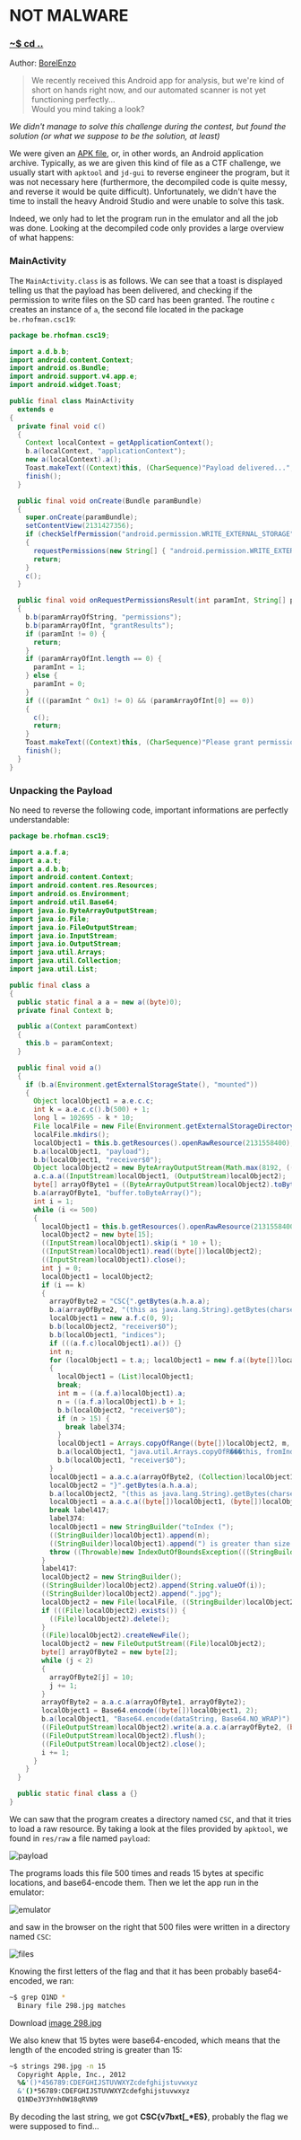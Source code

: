 # NOT MALWARE

### [~$ cd ..](../)

Author: [BorelEnzo](https://borelenzo.github.io/CTFs/Finals_CSC_BE_2019/no_malware/)

>We recently received this Android app for analysis, but we're kind of short on hands right now, and our automated scanner is not yet functioning perfectly...  
>Would you mind taking a look?

_We didn't manage to solve this challenge during the contest, but found the solution (or what we suppose to be the solution, at least)_

We were given an [APK file](assets/be.rhofman.csc19.apk), or, in other words, an Android application archive. Typically, as we are given this kind of file as a CTF challenge, we usually start with `apktool` and `jd-gui` to reverse engineer the program, but it was not necessary here (furthermore, the decompiled code is quite messy, and reverse it would be quite difficult). Unfortunately, we didn't have the time to install the heavy Android Studio and were unable to solve this task.

Indeed, we only had to let the program run in the emulator and all the job was done. Looking at the decompiled code only provides a large overview of what happens:

### MainActivity

The `MainActivity.class` is as follows. We can see that a toast is displayed telling us that the payload has been delivered, and checking if the permission to write files on the SD card has been granted. The routine `c` creates an instance of `a`, the second file located in the package `be.rhofman.csc19`:

```java
package be.rhofman.csc19;

import a.d.b.b;
import android.content.Context;
import android.os.Bundle;
import android.support.v4.app.e;
import android.widget.Toast;

public final class MainActivity
  extends e
{
  private final void c()
  {
    Context localContext = getApplicationContext();
    b.a(localContext, "applicationContext");
    new a(localContext).a();
    Toast.makeText((Context)this, (CharSequence)"Payload delivered...", 1).show();
    finish();
  }

  public final void onCreate(Bundle paramBundle)
  {
    super.onCreate(paramBundle);
    setContentView(2131427356);
    if (checkSelfPermission("android.permission.WRITE_EXTERNAL_STORAGE") != 0)
    {
      requestPermissions(new String[] { "android.permission.WRITE_EXTERNAL_STORAGE" }, 0);
      return;
    }
    c();
  }

  public final void onRequestPermissionsResult(int paramInt, String[] paramArrayOfString, int[] paramArrayOfInt)
  {
    b.b(paramArrayOfString, "permissions");
    b.b(paramArrayOfInt, "grantResults");
    if (paramInt != 0) {
      return;
    }
    if (paramArrayOfInt.length == 0) {
      paramInt = 1;
    } else {
      paramInt = 0;
    }
    if (((paramInt ^ 0x1) != 0) && (paramArrayOfInt[0] == 0))
    {
      c();
      return;
    }
    Toast.makeText((Context)this, (CharSequence)"Please grant permission to write files!", 1).show();
    finish();
  }
}
```

### Unpacking the Payload

No need to reverse the following code, important informations are perfectly understandable:

```java
package be.rhofman.csc19;

import a.a.f.a;
import a.a.t;
import a.d.b.b;
import android.content.Context;
import android.content.res.Resources;
import android.os.Environment;
import android.util.Base64;
import java.io.ByteArrayOutputStream;
import java.io.File;
import java.io.FileOutputStream;
import java.io.InputStream;
import java.io.OutputStream;
import java.util.Arrays;
import java.util.Collection;
import java.util.List;

public final class a
{
  public static final a a = new a((byte)0);
  private final Context b;

  public a(Context paramContext)
  {
    this.b = paramContext;
  }

  public final void a()
  {
    if (b.a(Environment.getExternalStorageState(), "mounted"))
    {
      Object localObject1 = a.e.c.c;
      int k = a.e.c.c().b(500) + 1;
      long l = 102695 - k * 10;
      File localFile = new File(Environment.getExternalStorageDirectory(), "CSC");
      localFile.mkdirs();
      localObject1 = this.b.getResources().openRawResource(2131558400);
      b.a(localObject1, "payload");
      b.b(localObject1, "receiver$0");
      Object localObject2 = new ByteArrayOutputStream(Math.max(8192, ((InputStream)localObject1).available()));
      a.c.a.a((InputStream)localObject1, (OutputStream)localObject2);
      byte[] arrayOfByte1 = ((ByteArrayOutputStream)localObject2).toByteArray();
      b.a(arrayOfByte1, "buffer.toByteArray()");
      int i = 1;
      while (i <= 500)
      {
        localObject1 = this.b.getResources().openRawResource(2131558400);
        localObject2 = new byte[15];
        ((InputStream)localObject1).skip(i * 10 + l);
        ((InputStream)localObject1).read((byte[])localObject2);
        ((InputStream)localObject1).close();
        int j = 0;
        localObject1 = localObject2;
        if (i == k)
        {
          arrayOfByte2 = "CSC{".getBytes(a.h.a.a);
          b.a(arrayOfByte2, "(this as java.lang.String).getBytes(charset)");
          localObject1 = new a.f.c(0, 9);
          b.b(localObject2, "receiver$0");
          b.b(localObject1, "indices");
          if (((a.f.c)localObject1).a()) {}
          int n;
          for (localObject1 = t.a;; localObject1 = new f.a((byte[])localObject1))
          {
            localObject1 = (List)localObject1;
            break;
            int m = ((a.f.a)localObject1).a;
            n = ((a.f.a)localObject1).b + 1;
            b.b(localObject2, "receiver$0");
            if (n > 15) {
              break label374;
            }
            localObject1 = Arrays.copyOfRange((byte[])localObject2, m, n);
            b.a(localObject1, "java.util.Arrays.copyOfR���this, fromIndex, toIndex)");
            b.b(localObject1, "receiver$0");
          }
          localObject1 = a.a.c.a(arrayOfByte2, (Collection)localObject1);
          localObject2 = "}".getBytes(a.h.a.a);
          b.a(localObject2, "(this as java.lang.String).getBytes(charset)");
          localObject1 = a.a.c.a((byte[])localObject1, (byte[])localObject2);
          break label417;
          label374:
          localObject1 = new StringBuilder("toIndex (");
          ((StringBuilder)localObject1).append(n);
          ((StringBuilder)localObject1).append(") is greater than size (15).");
          throw ((Throwable)new IndexOutOfBoundsException(((StringBuilder)localObject1).toString()));
        }
        label417:
        localObject2 = new StringBuilder();
        ((StringBuilder)localObject2).append(String.valueOf(i));
        ((StringBuilder)localObject2).append(".jpg");
        localObject2 = new File(localFile, ((StringBuilder)localObject2).toString());
        if (((File)localObject2).exists()) {
          ((File)localObject2).delete();
        }
        ((File)localObject2).createNewFile();
        localObject2 = new FileOutputStream((File)localObject2);
        byte[] arrayOfByte2 = new byte[2];
        while (j < 2)
        {
          arrayOfByte2[j] = 10;
          j += 1;
        }
        arrayOfByte2 = a.a.c.a(arrayOfByte1, arrayOfByte2);
        localObject1 = Base64.encode((byte[])localObject1, 2);
        b.a(localObject1, "Base64.encode(dataString, Base64.NO_WRAP)");
        ((FileOutputStream)localObject2).write(a.a.c.a(arrayOfByte2, (byte[])localObject1));
        ((FileOutputStream)localObject2).flush();
        ((FileOutputStream)localObject2).close();
        i += 1;
      }
    }
  }

  public static final class a {}
}
```
We can saw that the program creates a directory named `CSC`, and that it tries to load a raw resource. By taking a look at the files provided by `apktool`, we found in `res/raw` a file named `payload`:

![payload](assets/payload)

The programs loads this file 500 times and reads 15 bytes at specific locations, and base64-encode them. Then we let the app run in the emulator:

![emulator](assets/emulator.png)

and saw in the browser on the right that 500 files were written in a directory named `CSC`:

![files](assets/files.png)

Knowing the first letters of the flag and that it has been probably base64-encoded, we ran:

```bash
~$ grep Q1ND *
  Binary file 298.jpg matches
```

Download [image 298.jpg](assets/298.jpg)

We also knew that 15 bytes were base64-encoded, which means that the length of the encoded string is greater than 15:

```bash
~$ strings 298.jpg -n 15
  Copyright Apple, Inc., 2012
  %&'()*456789:CDEFGHIJSTUVWXYZcdefghijstuvwxyz
  &'()*56789:CDEFGHIJSTUVWXYZcdefghijstuvwxyz
  Q1NDe3Y3Ynh0W18qRVN9
```
 By decoding the last string, we got **CSC{v7bxt[_*ES}**, probably the flag we were supposed to find...
